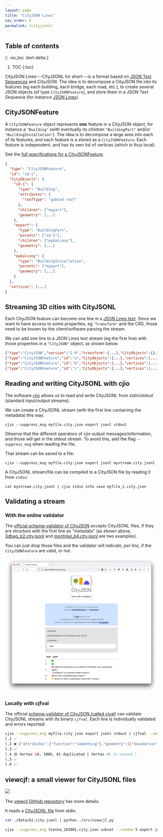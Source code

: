 ```yaml
---
layout: page
title: "CityJSON Lines"
nav_order: 5
permalink: /cityjsonl/
---
```


## Table of contents
{: .no_toc .text-delta }

1. TOC
{:toc}


CityJSON Lines---CityJSONL for short---is a format based on [JSON Text Sequences](https://datatracker.ietf.org/doc/html/rfc7464) and CityJSON.
The idea is to decompose a CityJSON file into its features (eg each building, each bridge, each road, etc.), to create several JSON objects (of type `CityJSONFeature`), and store them in a JSON Text Sequence (for instance [JSON Lines](https://jsonlines.org/)).


## CityJSONFeature

A `CityJSONFeature` object represents **one** feature in a CityJSON object, for instance a `"Building"` (with eventually its children `"BuildingPart"` and/or `"BuildingInstallation"`).
The idea is to decompose a large area into each of its features, and each feature is a stored as a `CityJSONFeature`.
Each feature is independent, and has its own list of vertices (which is thus local).

See the [full specifications for a CityJSONFeature](https://www.cityjson.org/specs/#text-sequences-and-streaming-with-cityjsonfeature).

```json
{
  "type": "CityJSONFeature",
  "id": "id-1", 
  "CityObjects": {
    "id-1": {
      "type": "Building", 
      "attributes": { 
        "roofType": "gabled roof"
      },
      "children": ["mypart"],
      "geometry": [...]
    },
    "mypart": {
      "type": "BuildingPart", 
      "parents": ["id-1"],
      "children": ["mybalcony"],
      "geometry": [...]
    },
    "mybalcony": {
      "type": "BuildingInstallation", 
      "parents": ["mypart"],
      "geometry": [...]
    }
  },
  "vertices": [...]
}
```


## Streaming 3D cities with CityJSONL

Each CityJSON feature can become one line in a [JSON Lines text](https://jsonlines.org).
Since we want to have access to some properties, eg `"transform"` and the CRS, those need to be known by the client/software parsing the stream.

We can add one line to a JSON Lines text stream (eg the first line) with those properties in a `"CityJSON"` object, as shown below.

```json
{"type":"CityJSON","version":"2.0","transform":{...},"CityObjects":{},"metadata":{...},"vertices":[]}
{"type":"CityJSONFeature","id":"a","CityObjects":{...},"vertices":[...]} 
{"type":"CityJSONFeature","id":"b","CityObjects":{...},"vertices":[...]} 
{"type":"CityJSONFeature","id":"c","CityObjects":{...},"vertices":[...]} 
```


## Reading and writing CityJSONL with cjio

The software [cjio](https://github.com/cityjson/cjio) allows us to read and write CityJSONL from stdin/stdout (standard input/output streams).

We can create a CityJSONL stream (with the first line containing the metadata) this way:

```
cjio --suppress_msg myfile.city.json export jsonl stdout
```

Observe that the different operators of cjio output messages/information, and those will get in the stdout stream. 
To avoid this, add the flag `--suppress_msg` when reading the file.

That stream can be saved to a file:

```
cjio --suppress_msg myfile.city.json export jsonl mystream.city.jsonl
```

A CityJSONL stream/file can be compiled to a CityJSON file by reading it from `stdin`:

```
cat mystream.city.jsonl | cjio stdin info save myfile_2.city.json
```


## Validating a stream 

### With the online validator

The [official schema-validator of CityJSON](https://validator.cityjson.org) accepts CityJSONL files, if they are structure with the first line as "metadata" (as shown above, [3dbag_b2.city.jsonl](https://3d.bk.tudelft.nl/opendata/cityjson/cityjsonl/3dbag_b2.city.jsonl) and [montréal_b4.city.jsonl](https://3d.bk.tudelft.nl/opendata/cityjson/cityjsonl/montréal_b4.city.jsonl) are two examples).

You can just drop those files and the validator will indicate, *per line*, if the `CityJSONFeature` are valid, or not.

[![](validator.png)](https://validator.cityjson.org)


### Locally with cjfval

The official [schema-validator of CityJSON (called cjval)](https://github.com/cityjson/cjval) can validate CityJSONL streams with its binary `cjfval`.
Each line is individually validated and errors reported:

```bash
cjio --suppress_msg myfile.city.json export jsonl stdout | cjfval --verbose
l.1 ✅
l.2 ❌ {"attributes":{"function":"something"},"geometry":[{"boundaries":[[[[0,1,2,3]],[[4,5,0,3]],[[5,6,1,0]],[[6,7,2,1]],[[3,2,7,4]],[[7,6,5,4]]]],"lod":"1","type":"Solid"}],"type":"+99999GnericCityObject"} is not valid under any of the given schemas [path:/CityObjects/id-1] |
l.3 ✅
l.4 🟡 Vertex (0, 1000, 0) duplicated | Vertex #8 is unused |
l.5 ✅
l.6 ✅
```


## viewcjf: a small viewer for CityJSONL files


![](https://raw.githubusercontent.com/cityjson/viewcjl/main/demo.png)

The [viewcjl GitHub repository](https://github.com/cityjson/viewcjl/) has more details.


It reads a [CityJSONL file](https://cityjson.org/cityjsonl) from stdin.

```bash
cat ./data/b2.city.jsonl | python ./src/viewcjl.py
```

```bash
cjio --suppress_msg Vienna_102081.city.json subset --random 5 export jsonl stdout | python ./src/viewcjl.py
```

